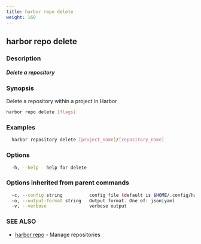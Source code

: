 ```yaml
---
title: harbor repo delete
weight: 160
---
```

## harbor repo delete

### Description

##### Delete a repository

### Synopsis

Delete a repository within a project in Harbor

```sh
harbor repo delete [flags]
```

### Examples

```sh
  harbor repository delete [project_name]/[repository_name]
```

### Options

```sh
  -h, --help   help for delete
```

### Options inherited from parent commands

```sh
  -c, --config string          config file (default is $HOME/.config/harbor-cli/config.yaml)
  -o, --output-format string   Output format. One of: json|yaml
  -v, --verbose                verbose output
```

### SEE ALSO

* [harbor repo](harbor-repo.md)	 - Manage repositories

